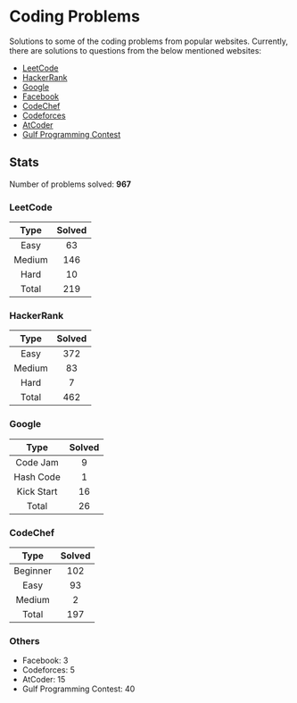 # Coding Problems

Solutions to some of the coding problems from popular websites. Currently, there are solutions to questions from the below mentioned websites:

*	[LeetCode](LeetCode/ "LeetCode")
*	[HackerRank](HackerRank/ "HackerRank")
*	[Google](Google/ "Google's Coding Competitions")
*	[Facebook](Facebook/ "Facebook's Coding Competitions")
*	[CodeChef](CodeChef/ "CodeChef")
*	[Codeforces](Codeforces/ "Codeforces")
*	[AtCoder](AtCoder/ "AtCoder")
*	[Gulf Programming Contest](Gulf%20Programming%20Contest/ "GPC")

## Stats

Number of problems solved: **967**

### LeetCode

| Type   | Solved |
|:------:|:------:|
| Easy   | 63     |
| Medium | 146    |
| Hard   | 10     |
| Total  | 219    |

### HackerRank

| Type   | Solved |
|:------:|:------:|
| Easy 	 | 372    |
| Medium | 83     |
| Hard 	 | 7      |
| Total	 | 462    |

### Google

| Type       | Solved |
|:----------:|:------:|
| Code Jam   | 9      |
| Hash Code  | 1      |
| Kick Start | 16     |
| Total      | 26     |

### CodeChef

| Type      | Solved |
|:---------:|:------:|
| Beginner  | 102    |
| Easy      | 93     |
| Medium    | 2      |
| Total     | 197    |

### Others

* Facebook: 3
* Codeforces: 5
* AtCoder: 15
* Gulf Programming Contest: 40